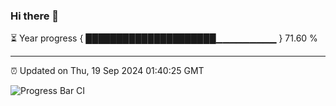 ### Hi there 👋

⏳ Year progress { █████████████████████▁▁▁▁▁▁▁▁▁ } 71.60 %

---

⏰ Updated on Thu, 19 Sep 2024 01:40:25 GMT

![Progress Bar CI](https://github.com/ZhaoGui/ZhaoGui/workflows/Progress%20Bar%20CI/badge.svg)
